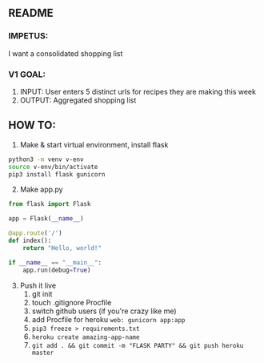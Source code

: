 ## README

### IMPETUS:
I want a consolidated shopping list

### V1 GOAL:

1. INPUT: User enters 5 distinct urls for recipes they are making this week
2. OUTPUT: Aggregated shopping list


## HOW TO:


1. Make & start virtual environment, install flask

```bash
python3 -m venv v-env
source v-env/bin/activate
pip3 install flask gunicorn
```

2. Make app.py

``` python
from flask import Flask

app = Flask(__name__)

@app.route('/')
def index():
    return "Hello, world!"

if __name__ == "__main__":
    app.run(debug=True)
```

3. Push it live
   1. git init
   2. touch .gitignore Procfile
   3. switch github users (if you're crazy like me)
   4. add Procfile for heroku `web: gunicorn app:app`
   5. `pip3 freeze > requirements.txt`
   6. `heroku create amazing-app-name`
   7. `git add . && git commit -m "FLASK PARTY" && git push heroku master`